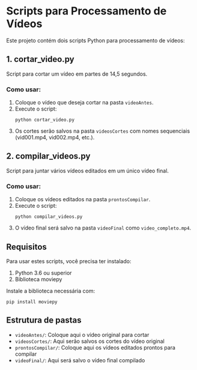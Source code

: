 # Scripts para Processamento de Vídeos

Este projeto contém dois scripts Python para processamento de vídeos:

## 1. cortar_video.py
Script para cortar um vídeo em partes de 14,5 segundos.

### Como usar:
1. Coloque o vídeo que deseja cortar na pasta `videoAntes`.
2. Execute o script:
   ```
   python cortar_video.py
   ```
3. Os cortes serão salvos na pasta `videosCortes` com nomes sequenciais (vid001.mp4, vid002.mp4, etc.).

## 2. compilar_videos.py
Script para juntar vários vídeos editados em um único vídeo final.

### Como usar:
1. Coloque os vídeos editados na pasta `prontosCompilar`.
2. Execute o script:
   ```
   python compilar_videos.py
   ```
3. O vídeo final será salvo na pasta `videoFinal` como `video_completo.mp4`.

## Requisitos
Para usar estes scripts, você precisa ter instalado:

1. Python 3.6 ou superior
2. Biblioteca moviepy

Instale a biblioteca necessária com:
```
pip install moviepy
```

## Estrutura de pastas
- `videoAntes/`: Coloque aqui o vídeo original para cortar
- `videosCortes/`: Aqui serão salvos os cortes do vídeo original
- `prontosCompilar/`: Coloque aqui os vídeos editados prontos para compilar
- `videoFinal/`: Aqui será salvo o vídeo final compilado 